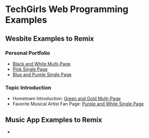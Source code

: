 # TechGirls Web Programming Examples

## Wesbite Examples to Remix
### Personal Portfolio
-   [Black and White Multi-Page](/Black-White-Personal-Multi-Page-Example)
-   [Pink Single Page](/Pink-Personal-Single-Page-Example)
-   [Blue and Purple Single Page](/Purple-Blue-Personal-Single-Page-Example)

### Topic Introduction
-   Hometown Introduction: [Green and Gold Multi-Page](/Green-Gold-Hometown-Intro-Multi-Page-Example)
-   Favorite Musical Artist Fan Page: [Purple and White Single Page](/Purple-White-Artist-Intro-Single-Page-Example)


## Music App Examples to Remix

-   
